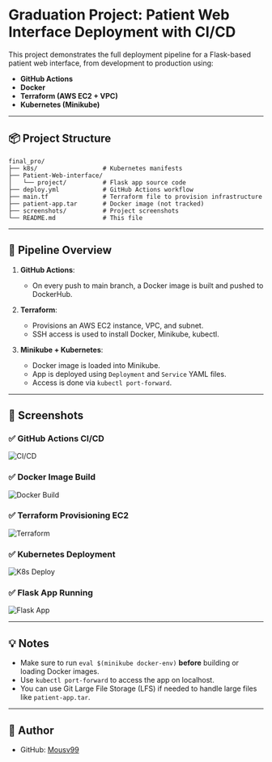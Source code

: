 
# Graduation Project: Patient Web Interface Deployment with CI/CD

This project demonstrates the full deployment pipeline for a Flask-based patient web interface, from development to production using:

- **GitHub Actions**
- **Docker**
- **Terraform (AWS EC2 + VPC)**
- **Kubernetes (Minikube)**

---

## 📦 Project Structure

```
final_pro/
├── k8s/                  # Kubernetes manifests
├── Patient-Web-interface/
│   └── project/          # Flask app source code
├── deploy.yml            # GitHub Actions workflow
├── main.tf               # Terraform file to provision infrastructure
├── patient-app.tar       # Docker image (not tracked)
├── screenshots/          # Project screenshots
└── README.md             # This file
```

---

## 🚀 Pipeline Overview

1. **GitHub Actions**:
   - On every push to main branch, a Docker image is built and pushed to DockerHub.

2. **Terraform**:
   - Provisions an AWS EC2 instance, VPC, and subnet.
   - SSH access is used to install Docker, Minikube, kubectl.

3. **Minikube + Kubernetes**:
   - Docker image is loaded into Minikube.
   - App is deployed using `Deployment` and `Service` YAML files.
   - Access is done via `kubectl port-forward`.

---

## 🧪 Screenshots

### ✅ GitHub Actions CI/CD

![CI/CD](screenshots/github-actions-success.png)

### ✅ Docker Image Build

![Docker Build](screenshots/docker-build.png)

### ✅ Terraform Provisioning EC2

![Terraform](screenshots/terraform-provision.png)

### ✅ Kubernetes Deployment

![K8s Deploy](screenshots/k8s-deploy.png)

### ✅ Flask App Running

![Flask App](screenshots/flask-app.png)

---

## 💡 Notes

- Make sure to run `eval $(minikube docker-env)` **before** building or loading Docker images.
- Use `kubectl port-forward` to access the app on localhost.
- You can use Git Large File Storage (LFS) if needed to handle large files like `patient-app.tar`.

---

## 🔗 Author

- GitHub: [Mousv99](https://github.com/Mousv99)


